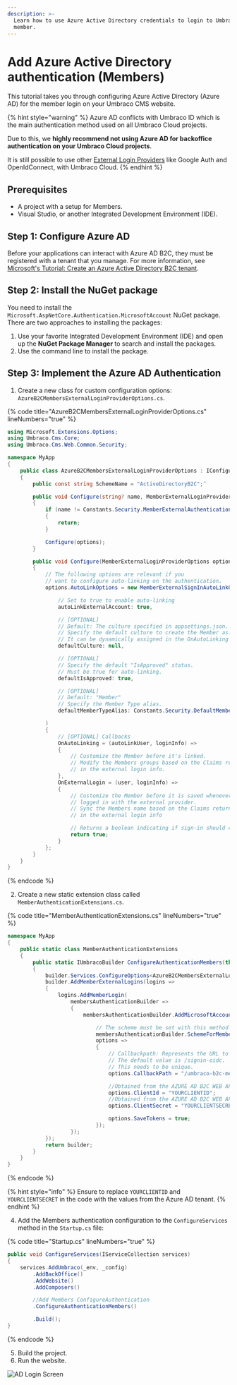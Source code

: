 ```yaml
---
description: >-
  Learn how to use Azure Active Directory credentials to login to Umbraco as a
  member.
---
```


# Add Azure Active Directory authentication (Members)

This tutorial takes you through configuring Azure Active Directory (Azure AD) for the member login on your Umbraco CMS website.

{% hint style="warning" %}
Azure AD conflicts with Umbraco ID which is the main authentication method used on all Umbraco Cloud projects.

Due to this, we **highly recommend not using Azure AD for backoffice authentication on your Umbraco Cloud projects**.

It is still possible to use other [External Login Providers](../reference/security/external-login-providers.md) like Google Auth and OpenIdConnect, with Umbraco Cloud.
{% endhint %}

## Prerequisites

* A project with a setup for Members.
* Visual Studio, or another Integrated Development Environment (IDE).

## Step 1: Configure Azure AD

Before your applications can interact with Azure AD B2C, they must be registered with a tenant that you manage. For more information, see [Microsoft's Tutorial: Create an Azure Active Directory B2C tenant](https://learn.microsoft.com/en-us/azure/active-directory-b2c/tutorial-create-tenant).

## Step 2: Install the NuGet package

You need to install the `Microsoft.AspNetCore.Authentication.MicrosoftAccount` NuGet package. There are two approaches to installing the packages:

1. Use your favorite Integrated Development Environment (IDE) and open up the **NuGet Package Manager** to search and install the packages.
2. Use the command line to install the package.

## Step 3: Implement the Azure AD Authentication

1. Create a new class for custom configuration options: `AzureB2CMembersExternalLoginProviderOptions.cs`.

{% code title="AzureB2CMembersExternalLoginProviderOptions.cs" lineNumbers="true" %}
```csharp
using Microsoft.Extensions.Options;
using Umbraco.Cms.Core;
using Umbraco.Cms.Web.Common.Security;

namespace MyApp
{
    public class AzureB2CMembersExternalLoginProviderOptions : IConfigureNamedOptions<MemberExternalLoginProviderOptions>
    {
        public const string SchemeName = "ActiveDirectoryB2C";¨

        public void Configure(string? name, MemberExternalLoginProviderOptions options)
        {
            if (name != Constants.Security.MemberExternalAuthenticationTypePrefix + SchemeName)
            {
                return;
            }

            Configure(options);
        }

        public void Configure(MemberExternalLoginProviderOptions options)
        {
            // The following options are relevant if you
            // want to configure auto-linking on the authentication.
            options.AutoLinkOptions = new MemberExternalSignInAutoLinkOptions(

                // Set to true to enable auto-linking
                autoLinkExternalAccount: true,

                // [OPTIONAL]
                // Default: The culture specified in appsettings.json.
                // Specify the default culture to create the Member as.
                // It can be dynamically assigned in the OnAutoLinking callback.
                defaultCulture: null,

                // [OPTIONAL]
                // Specify the default "IsApproved" status.
                // Must be true for auto-linking.
                defaultIsApproved: true,

                // [OPTIONAL]
                // Default: "Member"
                // Specify the Member Type alias.
                defaultMemberTypeAlias: Constants.Security.DefaultMemberTypeAlias

            )
            {
                // [OPTIONAL] Callbacks
                OnAutoLinking = (autoLinkUser, loginInfo) =>
                {
                    // Customize the Member before it's linked.
                    // Modify the Members groups based on the Claims returned
                    // in the external login info.
                },
                OnExternalLogin = (user, loginInfo) =>
                {
                    // Customize the Member before it is saved whenever they have
                    // logged in with the external provider.
                    // Sync the Members name based on the Claims returned
                    // in the external login info

                    // Returns a boolean indicating if sign-in should continue or not.
                    return true;
                }
            };
        }
    }
}
```
{% endcode %}

2. Create a new static extension class called `MemberAuthenticationExtensions.cs`.

{% code title="MemberAuthenticationExtensions.cs" lineNumbers="true" %}
```csharp
namespace MyApp
{
    public static class MemberAuthenticationExtensions
    {
        public static IUmbracoBuilder ConfigureAuthenticationMembers(this IUmbracoBuilder builder)
        {
            builder.Services.ConfigureOptions<AzureB2CMembersExternalLoginProviderOptions>();
            builder.AddMemberExternalLogins(logins =>
            {
                logins.AddMemberLogin(
                    membersAuthenticationBuilder =>
                    {
                        membersAuthenticationBuilder.AddMicrosoftAccount(

                            // The scheme must be set with this method to work for the external login.
                            membersAuthenticationBuilder.SchemeForMembers(AzureB2CMembersExternalLoginProviderOptions.SchemeName),
                            options =>
                            {
                                // Callbackpath: Represents the URL to which the browser should be redirected to.
                                // The default value is /signin-oidc.
                                // This needs to be unique.
                                options.CallbackPath = "/umbraco-b2c-members-signin";

                                //Obtained from the AZURE AD B2C WEB APP
                                options.ClientId = "YOURCLIENTID";
                                //Obtained from the AZURE AD B2C WEB APP
                                options.ClientSecret = "YOURCLIENTSECRET"; 

                                options.SaveTokens = true;
                            });
                    });
            });
            return builder;
        }
    }
}
```
{% endcode %}

{% hint style="info" %}
Ensure to replace `YOURCLIENTID` and `YOURCLIENTSECRET` in the code with the values from the Azure AD tenant.
{% endhint %}

4. Add the Members authentication configuration to the `ConfigureServices` method in the `Startup.cs` file:

{% code title="Startup.cs" lineNumbers="true" %}
```csharp
public void ConfigureServices(IServiceCollection services)
{
    services.AddUmbraco(_env, _config)
        .AddBackOffice()
        .AddWebsite()
        .AddComposers()

        //Add Members ConfigureAuthentication
        .ConfigureAuthenticationMembers()

        .Build();
}
```
{% endcode %}

5. Build the project.
6. Run the website.

![AD Login Screen](<images/AD\_Login\_Members (1) (1).png>)
